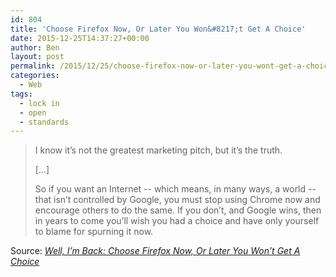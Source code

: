 ```yaml
---
id: 804
title: 'Choose Firefox Now, Or Later You Won&#8217;t Get A Choice'
date: 2015-12-25T14:37:27+00:00
author: Ben
layout: post
permalink: /2015/12/25/choose-firefox-now-or-later-you-wont-get-a-choice/
categories:
  - Web
tags:
  - lock in
  - open
  - standards
---
```

> I know it&#8217;s not the greatest marketing pitch, but it&#8217;s the truth.
> 
> [...]
> 
> So if you want an Internet -- which means, in many ways, a world -- that isn&#8217;t controlled by Google, you must stop using Chrome now and encourage others to do the same. If you don&#8217;t, and Google wins, then in years to come you&#8217;ll wish you had a choice and have only yourself to blame for spurning it now.

Source: _[Well, I&#8217;m Back: Choose Firefox Now, Or Later You Won&#8217;t Get A Choice](http://robert.ocallahan.org/2014/08/choose-firefox-now-or-later-you-wont.html)_